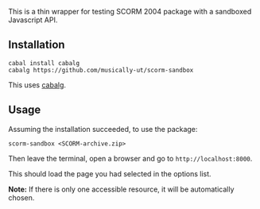 This is a thin wrapper for testing SCORM 2004 package with a sandboxed Javascript API.

## Installation

```
cabal install cabalg
cabalg https://github.com/musically-ut/scorm-sandbox
```

This uses [cabalg](https://hackage.haskell.org/package/cabalg).

## Usage

Assuming the installation succeeded, to use the package:

```
scorm-sandbox <SCORM-archive.zip>
```

Then leave the terminal, open a browser and go to `http://localhost:8000`.

This should load the page you had selected in the options list.

**Note:** If there is only one accessible resource, it will be automatically chosen.
